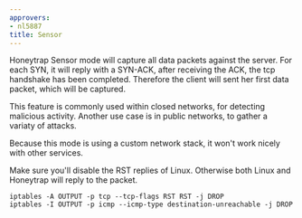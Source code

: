 ```yaml
---
approvers:
- nl5887
title: Sensor
---
```


Honeytrap Sensor mode will capture all data packets against the server. For each SYN, it will reply with a SYN-ACK, after receiving the ACK, the tcp handshake has been completed. Therefore the client will sent her first data packet, which will be captured. 

This feature is commonly used within closed networks, for detecting malicious activity. Another use case is in public networks, to gather a variaty of attacks.

Because this mode is using a custom network stack, it won't work nicely with other services. 

Make sure you'll disable the RST replies of Linux. Otherwise both Linux and Honeytrap will reply to the packet.

```
iptables -A OUTPUT -p tcp --tcp-flags RST RST -j DROP
iptables -I OUTPUT -p icmp --icmp-type destination-unreachable -j DROP
```
